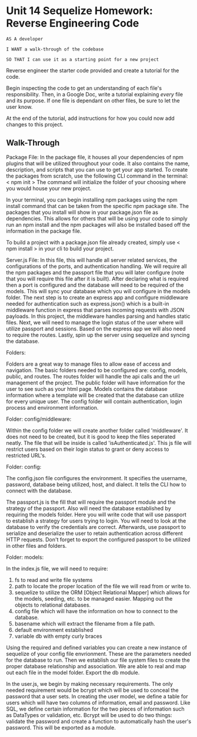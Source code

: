 # Unit 14 Sequelize Homework: Reverse Engineering Code

```
AS A developer

I WANT a walk-through of the codebase

SO THAT I can use it as a starting point for a new project
```

Reverse engineer the starter code provided and create a tutorial for the code.

Begin inspecting the code to get an understanding of each file's responsibility. Then, in a Google Doc, write a tutorial explaining *every* file and its purpose. If one file is dependant on other files, be sure to let the user know.

At the end of the tutorial, add instructions for how you could now add changes to this project.

## Walk-Through

Package File:
In the package file, it houses all your dependencies of npm plugins that will be utilized throughout your code. It also contains the name, description, and scripts that you can use to get your app started.
To create the packages from scratch, use the following CLI command in the terminal: < npm init >
The command will initialize the folder of your choosing where you would house your new project.

In your terminal, you can begin installing npm packages using the npm install command that can be taken from the specific npm package site. The packages that you install will show in your package.json file as dependencies. This allows for others that will be using your code to simply run an npm install and the npm packages will also be installed based off the information in the package file.

To build a project with a package.json file already created, simply use < npm install > in your cli to build your project.

Server.js File:
In this file, this will handle all server related services, the configurations of the ports, and authentication handling.
We will require all the npm packages and the passport file that you will later configure (note that you will require this file after it is built).
After declaring what is required then a port is configured and the database will need to be required of the models. This will sync your database which you will configure in the models folder. 
The next step is to create an express app and configure middleware needed for authentication such as express.json() which is a built-in middleware function in express that parses incoming requests with JSON payloads. In this project, the middleware handles parsing and handles static files.
Next, we will need to manage the login status of the user where will utilize passport and sessions. Based on the express app we will also need to require the routes.
Lastly, spin up the server using sequelize and syncing the database.

Folders:

Folders are a great way to manage files to allow ease of access and navigation. The basic folders needed to be configured are: config, models, public, and routes. The routes folder will handle the api calls and the url management of the project. The public folder will have information for the user to see such as your html page. Models contains the database information where a template will be created that the database can utilize for every unique user. The config folder will contain authentication, login process and environment information.

Folder: config/middleware:

Within the config folder we will create another folder called 'middleware'. It does not need to be created, but it is good to keep the files seperated neatly. The file that will be inside is called 'isAuthenticated.js'. This js file will restrict users based on their login status to grant or deny access to restricted URL's.

Folder: config:

The config.json file configures the environment. It specifies the username, password, database being utilized, host, and dialect. It tells the CLI how to connect with the database.

The passport.js is the fill that will require the passport module and the strategy of the passport. Also will need the database established by requiring the models folder. Here you will write code that will use passport to establish a strategy for users trying to login. You will need to look at the database to verify the credentials are correct. Afterwards, use passport to serialize and deserialize the user to retain authentication across different HTTP requests. Don't forget to export the configured passport to be utilized in other files and folders.

Folder: models:

In the index.js file, we will need to require:
1. fs to read and write file systems
2. path to locate the proper location of the file we will read from or write to.
3. sequelize to utilize the ORM [Object Relational Mapper] which allows for the models, seeding, etc. to be managed easier. Mapping out the objects to relational databases.
4. config file which will have the information on how to connect to the database.
5. basename which will extract the filename from a file path.
6. default environment established
7. variable db with empty curly braces

Using the required and defined variables you can create a new instance of sequelize of your config file envrionment. These are the parameters needed for the database to run. Then we establish our file system files to create the proper database relationship and association. We are able to real and map out each file in the model folder. Export the db module.

In the user.js, we begin by making necessary requirements. The only needed requirement would be bcrypt which will be used to conceal the password that a user sets. In creating the user model, we define a table for users which will have two columns of information, email and password. Like SQL, we define certain information for the two pieces of information such as DataTypes or validation, etc. Bcrypt will be used to do two things: validate the password and create a function to automatically hash the user's password. This will be exported as a module.

